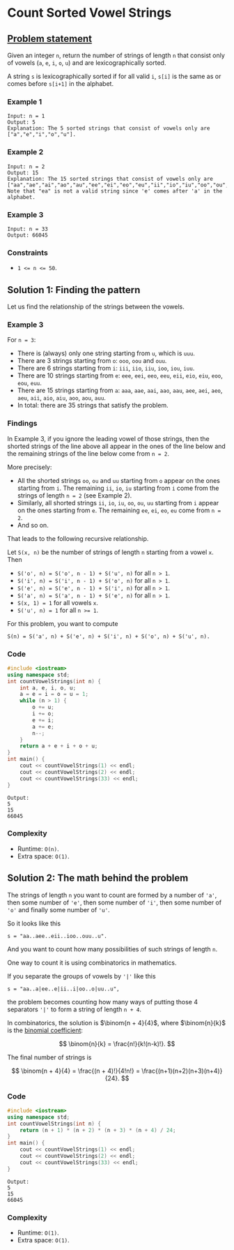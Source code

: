 # Count Sorted Vowel Strings

## [Problem statement](https://leetcode.com/problems/count-sorted-vowel-strings/)

Given an integer `n`, return the number of strings of length `n` that consist only of vowels (`a`, `e`, `i`, `o`, `u`) and are lexicographically sorted.

A string `s` is lexicographically sorted if for all valid `i`, `s[i]` is the same as or comes before `s[i+1]` in the alphabet.

 

### Example 1
```text
Input: n = 1
Output: 5
Explanation: The 5 sorted strings that consist of vowels only are ["a","e","i","o","u"].
```

### Example 2
```text
Input: n = 2
Output: 15
Explanation: The 15 sorted strings that consist of vowels only are
["aa","ae","ai","ao","au","ee","ei","eo","eu","ii","io","iu","oo","ou","uu"].
Note that "ea" is not a valid string since 'e' comes after 'a' in the alphabet.
```

### Example 3
```text
Input: n = 33
Output: 66045
``` 

### Constraints

* `1 <= n <= 50`. 

## Solution 1: Finding the pattern

Let us find the relationship of the strings between the vowels.

### Example 3
For `n = 3`:

* There is (always) only one string starting from `u`, which is `uuu`.
* There are 3 strings starting from `o`: `ooo`, `oou` and `ouu`.
* There are 6 strings starting from `i`: `iii`, `iio`, `iiu`, `ioo`, `iou`, `iuu`.
* There are 10 strings starting from `e`: `eee`, `eei`, `eeo`, `eeu`, `eii`, `eio`, `eiu`, `eoo`, `eou`, `euu`.
* There are 15 strings starting from `a`: `aaa`, `aae`, `aai`, `aao`, `aau`, `aee`, `aei`, `aeo`, `aeu`, `aii`, `aio`, `aiu`, `aoo`, `aou`, `auu`.
* In total: there are 35 strings that satisfy the problem.

### Findings
In Example 3, if you ignore the leading vowel of those strings, then the shorted strings of the line above all appear in the ones of the line below and the remaining strings of the line below come from `n = 2`.
 
More precisely:

* All the shorted strings `oo`, `ou` and `uu` starting from `o` appear on the ones starting from `i`. The remaining `ii`, `io`, `iu` starting from `i` come from the strings of length `n = 2` (see Example 2).
* Similarly, all shorted strings `ii`, `io`, `iu`, `oo`, `ou`, `uu` starting from `i` appear on the ones starting from `e`. The remaining `ee`, `ei`, `eo`, `eu` come from `n = 2`.
* And so on.

That leads to the following recursive relationship.

Let `S(x, n)` be the number of strings of length `n` starting from a vowel `x`.  Then

* `S('o', n) = S('o', n - 1) + S('u', n)` for all `n > 1`.
* `S('i', n) = S('i', n - 1) + S('o', n)` for all `n > 1`.
* `S('e', n) = S('e', n - 1) + S('i', n)` for all `n > 1`.
* `S('a', n) = S('a', n - 1) + S('e', n)` for all `n > 1`.
* `S(x, 1) = 1` for all vowels `x`.
* `S('u', n) = 1` for all `n >= 1`.

For this problem, you want to compute 
```text
S(n) = S('a', n) + S('e', n) + S('i', n) + S('o', n) + S('u', n).
```

### Code
```cpp
#include <iostream>
using namespace std;
int countVowelStrings(int n) {
    int a, e, i, o, u;
    a = e = i = o = u = 1;
    while (n > 1) {
        o += u;
        i += o;
        e += i;
        a += e;
        n--;
    }
    return a + e + i + o + u;
}
int main() {
    cout << countVowelStrings(1) << endl;
    cout << countVowelStrings(2) << endl;
    cout << countVowelStrings(33) << endl;
}
```
```text
Output:
5
15
66045
```

### Complexity
* Runtime: `O(n)`.
* Extra space: `O(1)`.

## Solution 2: The math behind the problem 

The strings of length `n` you want to count are formed by a number of `'a'`, then some number of `'e'`, then some number of  `'i'`, then some number of `'o'` and finally some number of `'u'`. 

So it looks like this
```text
s = "aa..aee..eii..ioo..ouu..u".
```
And you want to count how many possibilities of such strings of length `n`.

One way to count it is using combinatorics in mathematics. 

If you separate the groups of vowels by `'|'` like this 

```text
s = "aa..a|ee..e|ii..i|oo..o|uu..u",
```
the problem becomes counting how many ways of putting those 4 separators `'|'` to form a string of length `n + 4`. 


In combinatorics, the solution is $\binom{n + 4}{4}$, where $\binom{n}{k}$ is the [binomial coefficient](https://en.wikipedia.org/wiki/Binomial_coefficient):

$$
\binom{n}{k} = \frac{n!}{k!(n-k)!}.
$$

The final number of strings is


$$
\binom{n + 4}{4} = \frac{(n + 4)!}{4!n!} = \frac{(n+1)(n+2)(n+3)(n+4)}{24}.
$$

### Code
```cpp
#include <iostream>
using namespace std;
int countVowelStrings(int n) {    
    return (n + 1) * (n + 2) * (n + 3) * (n + 4) / 24;
}
int main() {
    cout << countVowelStrings(1) << endl;
    cout << countVowelStrings(2) << endl;
    cout << countVowelStrings(33) << endl;
}
```
```text
Output:
5
15
66045
```

### Complexity
* Runtime: `O(1)`.
* Extra space: `O(1)`.




